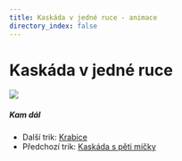 ```yaml
---
title: Kaskáda v jedné ruce - animace
directory_index: false
---
```


# Kaskáda v jedné ruce

![](/animace/img/cascade-in-one-hand.gif)

##### Kam dál

- Další trik: [Krabice](box-see-saw.html "Další trik Krabice")
- Předchozí trik: [Kaskáda s pěti míčky](5-cascade.html "Předchozí trik Kaskáda s pěti míčky")

